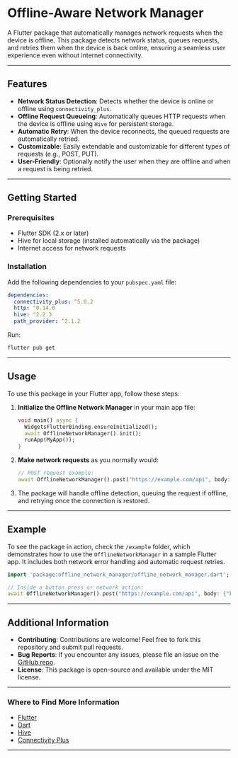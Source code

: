 
# Offline-Aware Network Manager

A Flutter package that automatically manages network requests when the device is offline. This package detects network status, queues requests, and retries them when the device is back online, ensuring a seamless user experience even without internet connectivity.

---

## Features

* **Network Status Detection**: Detects whether the device is online or offline using `connectivity_plus`.
* **Offline Request Queueing**: Automatically queues HTTP requests when the device is offline using `Hive` for persistent storage.
* **Automatic Retry**: When the device reconnects, the queued requests are automatically retried.
* **Customizable**: Easily extendable and customizable for different types of requests (e.g., POST, PUT).
* **User-Friendly**: Optionally notify the user when they are offline and when a request is being retried.

---

## Getting Started

### Prerequisites

* Flutter SDK (2.x or later)
* Hive for local storage (installed automatically via the package)
* Internet access for network requests

### Installation

Add the following dependencies to your `pubspec.yaml` file:

```yaml
dependencies:
  connectivity_plus: ^5.0.2
  http: ^0.14.0
  hive: ^2.2.3
  path_provider: ^2.1.2
```

Run:

```bash
flutter pub get
```

---

## Usage

To use this package in your Flutter app, follow these steps:

1. **Initialize the Offline Network Manager** in your main app file:

   ```dart
   void main() async {
     WidgetsFlutterBinding.ensureInitialized();
     await OfflineNetworkManager().init();
     runApp(MyApp());
   }
   ```

2. **Make network requests** as you normally would:

   ```dart
   // POST request example:
   await OfflineNetworkManager().post("https://example.com/api", body: {"key": "value"});
   ```

3. The package will handle offline detection, queuing the request if offline, and retrying once the connection is restored.

---

## Example

To see the package in action, check the `/example` folder, which demonstrates how to use the `OfflineNetworkManager` in a sample Flutter app. It includes both network error handling and automatic request retries.

```dart
import 'package:offline_network_manager/offline_network_manager.dart';

// Inside a button press or network action:
await OfflineNetworkManager().post("https://example.com/api", body: {"key": "value"});
```

---

## Additional Information

* **Contributing**: Contributions are welcome! Feel free to fork this repository and submit pull requests.
* **Bug Reports**: If you encounter any issues, please file an issue on the [GitHub repo](https://github.com/OluAderemi/Offline-Network-Manager/issues).
* **License**: This package is open-source and available under the MIT license.

---

### **Where to Find More Information**

* [Flutter](https://flutter.dev)
* [Dart](https://dart.dev)
* [Hive](https://pub.dev/packages/hive)
* [Connectivity Plus](https://pub.dev/packages/connectivity_plus)

---
